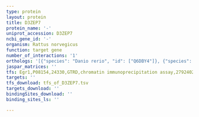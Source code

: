 ```yaml
---
type: protein
layout: protein
title: D3ZEP7
protein_name: '-'
uniprot_accession: D3ZEP7
ncbi_gene_id: '-'
organism: Rattus norvegicus
function: target gene
number_of_interactions: '1'
orthologs: '[{"species": "Danio rerio", "id": ["Q6DBY4"]}, {"species": "Drosophila melanogaster", "id": ["<a href=\"/protein/q95pe4\">Q95PE4</a>"]}]'
jaspar_matrices: ''
tfs: Egr1,P08154,24330,GTRD,chromatin immunoprecipitation assay,27924024%5Buid%5D,No
targets: ''
tfs_download: tfs_of_D3ZEP7.tsv
targets_download: ''
bindingSites_download: ''
binding_sites_ls: ''

---
```

